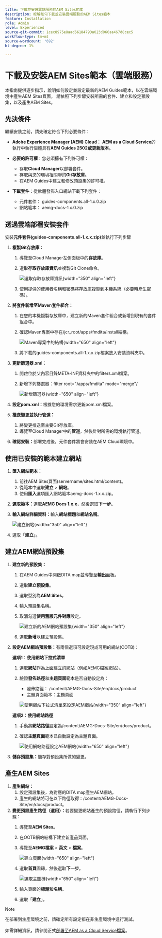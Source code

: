 ```yaml
---
title: 下載並安裝雲端服務的AEM Sites範本
description: 瞭解如何下載並安裝雲端服務的AEM Sites範本
feature: Installation
role: Admin
level: Experienced
source-git-commit: 1cec8975e8aad56184793a023d066aa467d8cec5
workflow-type: tm+mt
source-wordcount: '692'
ht-degree: 1%

---
```


# 下載及安裝AEM Sites範本（雲端服務）

本指南提供逐步指示，說明如何設定並設定最新的AEM Guides範本，以在雲端環境中產生AEM Sites頁面。 請依照下列步驟安裝所需的套件、建立和設定預設集，以及產生AEM Sites。

## 先決條件

繼續安裝之前，請先確定符合下列必要條件：

- **Adobe Experience Manager (AEM) Cloud**： **AEM as a Cloud Service**&#x200B;的執行中執行個體具有&#x200B;**AEM Guides 2502或更新版本**。

- **必要的許可權**：您必須擁有下列許可權：

   - 存取&#x200B;**Cloud Manager**&#x200B;以部署套件。
   - 存取與您的環境相關聯的&#x200B;**Git存放庫**。
   - 在AEM Guides中建立和修改預設集的許可權。

- **下載套件**：從軟體發佈入口網站下載下列套件：

   - 元件套件： guides-components.all-1.x.0.zip
   - 網站範本： aemg-docs-1.x.0.zip

## 透過雲端部署安裝套件

安裝&#x200B;**元件套件(guides-components.all-1.x.x.zip)**&#x200B;並執行下列步驟

1. **複製Git存放庫：**
   1. 導覽至Cloud Manager左側面板中的&#x200B;**存放庫**。
   2. 選取&#x200B;**存取存放庫資訊**&#x200B;並複製Git Clone命令。

      ![選取存取存放庫資訊](/help/product-guide/knowledge-base/kb-articles/assets/publishing/access-repo.png){width="350" align="left"}

   3. 使用提供的使用者名稱和密碼將存放庫複製到本機系統（必要時產生密碼）。
2. **將套件新增至Maven套件組合：**
   1. 在您的本機複製存放庫中，建立新的Maven套件組合或新增到現有的套件組合中。
   2. 確認Maven專案中存在/jcr_root/apps/fmdita/install結構。

      ![Maven專案中的結構](/help/product-guide/knowledge-base/kb-articles/assets/publishing/maven-structure.png){width="650" align="left"}


   3. 將下載的guides-components.all-1.x.x.zip檔案放入安裝資料夾中。

3. **更新篩選器.xml：**

   1. 開啟位於父內容目錄META-INF資料夾中的filters.xml檔案。
   2. 新增下列篩選器：filter root=&quot;/apps/fmdita&quot; mode=&quot;merge&quot;/


      ![新增篩選器](/help/product-guide/knowledge-base/kb-articles/assets/publishing/add-filter-xml.png){width="650" align="left"}


4. **設定pom.xml：**&#x200B;根據您的環境需求更新pom.xml檔案。
5. **推送變更並執行管道：**
   1. 將變更推送至主要Git存放庫。
   2. 導覽至Cloud Manager中的&#x200B;**管道**，然後針對所需的環境執行管道。
6. **確認安裝：**&#x200B;部署完成後，元件套件將會安裝在AEM Cloud環境中。

## 使用已安裝的範本建立網站

1. **匯入網站範本：**
   1. 前往AEM Sites頁面(servername/sites.html/content)。
   2. 從範本中選取&#x200B;**建立** > **網站**。
   3. 使用&#x200B;**匯入**&#x200B;選項匯入網站範本aemg-docs-1.x.x.zip。
2. **選取範本：**&#x200B;選取&#x200B;**AEMG Docs 1.x.x**，然後選取&#x200B;**下一步**。
3. **輸入網站詳細資料：**&#x200B;輸入&#x200B;**網站標題**&#x200B;和&#x200B;**網站名稱**。

   ![建立網站](/help/product-guide/knowledge-base/kb-articles/assets/publishing/create-site.png){width="350" align="left"}

4. 選取「**建立**」。

## 建立AEM網站預設集

1. **建立新的預設集：**
   1. 在AEM Guides中開啟DITA map並導覽至&#x200B;**輸出**&#x200B;面板。
   2. 選取&#x200B;**建立預設集**。
   3. 選取型別為&#x200B;**AEM Sites**。
   4. 輸入預設集名稱。
   5. 取消勾選&#x200B;**使用舊版元件對應**&#x200B;設定。

      ![建立新的AEM網站預設集](/help/product-guide/knowledge-base/kb-articles/assets/publishing/create-new-output-preset.png){width="350" align="left"}

   6. 選取&#x200B;**新增**&#x200B;以建立預設集。
2. **設定AEM網站預設集：**&#x200B;有兩個選項可設定現成可用的網站(OOTB)：

   **選項1：使用網站下拉式清單**

   1. 選取&#x200B;**網站**&#x200B;作為上面建立的網站（例如AEMG檔案網站）。
   2. 驗證&#x200B;**發佈路徑**&#x200B;和&#x200B;**主題頁面**&#x200B;範本是否自動設定為：
      - 發佈路徑： /content/AEMG-Docs-Site/en/docs/product
      - 主題頁面範本：主題頁面

      ![使用網站下拉式清單來設定AEM網站](/help/product-guide/knowledge-base/kb-articles/assets/publishing/use-site-dropdown-cs.png){width="350" align="left"}

   **選項2：使用網站路徑**

   1. 手動將&#x200B;**網站路徑**&#x200B;設定為/content/AEMG-Docs-Site/en/docs/product。
   2. 確認&#x200B;**主題頁面**&#x200B;範本已自動設定為主題頁面。

      ![使用網站路徑設定AEM網站](/help/product-guide/knowledge-base/kb-articles/assets/publishing/use-site-path-cs.png){width="650" align="left"}

3. **儲存預設集：**&#x200B;儲存對預設集所做的變更。

## 產生AEM Sites

1. **產生網站：**
   1. 設定預設集後，為對應的DITA map產生AEM網站。
   2. 產生的網站將可在以下路徑取得：/content/AEMG-Docs-Site/en/docs/product。
2. **變更預設產生路徑（選用）：**&#x200B;若要變更網站產生的預設路徑，請執行下列步驟：
   1. 導覽至&#x200B;**AEM Sites**。
   2. 在OOTB網站結構下建立新產品頁面。
   3. 導覽至&#x200B;**AEMG檔案** > **英文** > **檔案**。

      ![建立頁面](/help/product-guide/knowledge-base/kb-articles/assets/publishing/create-page-cs.png){width="650" align="left"}

   4. 選取&#x200B;**首頁**&#x200B;圖磚，然後選取&#x200B;**下一步**。

      ![選取主圖磚](/help/product-guide/knowledge-base/kb-articles/assets/publishing/home-tile-cs.png){width="650" align="left"}

   5. 輸入頁面的&#x200B;**標題**&#x200B;和&#x200B;**名稱**。
   6. 選取「**建立**」。

>[!NOTE]
>
> 在部署到生產環境之前，請確定所有設定都在非生產環境中進行測試。 <br><br>如需詳細資訊，請參閱正式[部署至AEM as a Cloud Service檔案](https://experienceleague.adobe.com/zh-hant/docs/experience-manager-cloud-service/content/implementing/deploying/overview)。
